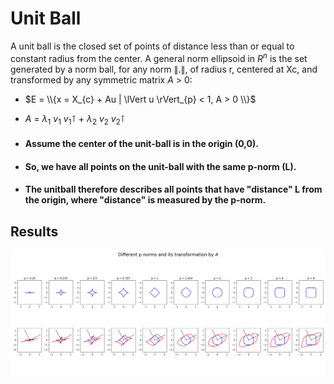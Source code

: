 # Unit Ball

A unit ball is the closed set of points of distance less than or equal to constant radius from the center.
A general norm ellipsoid in $R^{n}$ is the set generated by a norm ball, for any norm $\lVert  . \rVert$, of radius r, centered at Xc, and transformed by any symmetric matrix $A$ $>$ 0:

- $E = \\{x = X_{c} + Au | \lVert u \rVert_{p} < 1, A > 0 \\}$

- $A$ $=$ $λ_{1}$ $v_{1}$ $v_{1}\intercal$ $+$ $λ_{2}$ $v_{2}$ $v_{2}\intercal$


- #### Assume the center of the unit-ball is in the origin (0,0).

- #### So, we have all points on the unit-ball with the same p-norm (L).

- #### The unitball therefore describes all points that have "distance" L from the origin, where "distance" is measured by the p-norm.

## Results

<img src="UnitBall.png"></img>

